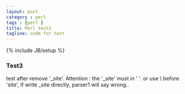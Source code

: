 ```yaml
---
layout: post
category : perl
tags : [perl ]
title: Perl test3
tagline: code for test
---
```

{% include JB/setup %}
### Test3
test after remove '_site'.
Attention : the '_site' must in ' '. or use \\ before 'site', if write \_site directly, parser1 will say wrong..
